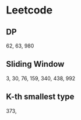 # Leetcode

## DP

62, 63, 980

## Sliding Window

3, 30, 76, 159, 340, 438, 992

## K-th smallest type

373, 
